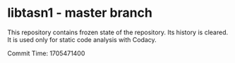 # libtasn1 - master branch

This repository contains frozen state of the repository.
Its history is cleared. It is used only for static code
analysis with Codacy.

Commit Time: 1705471400
